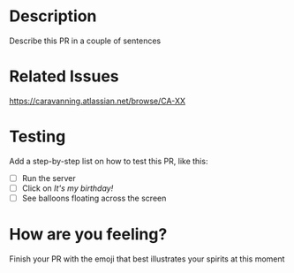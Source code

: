 # Description
Describe this PR in a couple of sentences

# Related Issues
https://caravanning.atlassian.net/browse/CA-XX

# Testing
Add a step-by-step list on how to test this PR, like this:
- [ ] Run the server
- [ ] Click on *It's my birthday!*
- [ ] See balloons floating across the screen

# How are you feeling?
Finish your PR with the emoji that best illustrates your spirits at this moment
